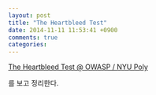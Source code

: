 ```yaml
---
layout: post
title: "The Heartbleed Test"
date: 2014-11-11 11:53:41 +0900
comments: true
categories: 
---
```


[The Heartbleed Test @ OWASP / NYU Poly](https://filippo.io/the-heartbleed-test-at-owasp-slash-nyu-poly/)

를 보고 정리한다.
